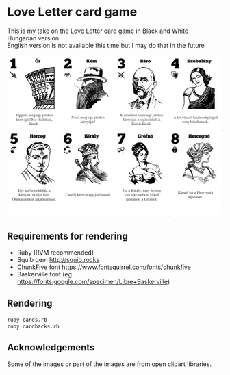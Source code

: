 # Love Letter card game

This is my take on the Love Letter card game in Black and White  
Hungarian version  
English version is not available this time but I may do that in the future  

![cardshowacse](cards-showcase.png)

## Requirements for rendering

- Ruby (RVM recommended)
- Squib gem http://squib.rocks
- ChunkFive font https://www.fontsquirrel.com/fonts/chunkfive
- Baskerville font (eg. https://fonts.google.com/specimen/Libre+Baskerville)

## Rendering

```
ruby cards.rb
ruby cardbacks.rb
```

## Acknowledgements

Some of the images or part of the images are from open clipart libraries.


